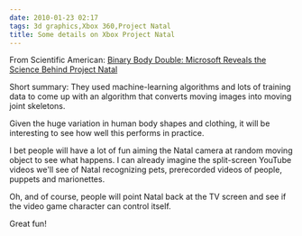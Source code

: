 ```yaml
---
date: 2010-01-23 02:17
tags: 3d graphics,Xbox 360,Project Natal
title: Some details on Xbox Project Natal
---
```


From Scientific American:
[Binary Body Double: Microsoft Reveals the Science Behind Project Natal](http://www.scientificamerican.com/article.cfm?id=microsoft-project-natal)

Short summary: They used machine-learning algorithms and lots of training data
to come up with an algorithm that converts moving images into moving joint
skeletons.

Given the huge variation in human body shapes and clothing, it will be
interesting to see how well this performs in practice.

I bet people will have a lot of fun aiming the Natal camera at random moving
object to see what happens. I can already imagine the split-screen YouTube
videos we'll see of Natal recognizing pets, prerecorded videos of people,
puppets and marionettes.

Oh, and of course, people will point Natal back at the TV screen and see if
the video game character can control itself.

Great fun!
